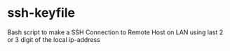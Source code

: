 # ssh-keyfile
Bash script to make a SSH Connection to Remote Host on LAN using last 2 or 3 digit of the local ip-address
